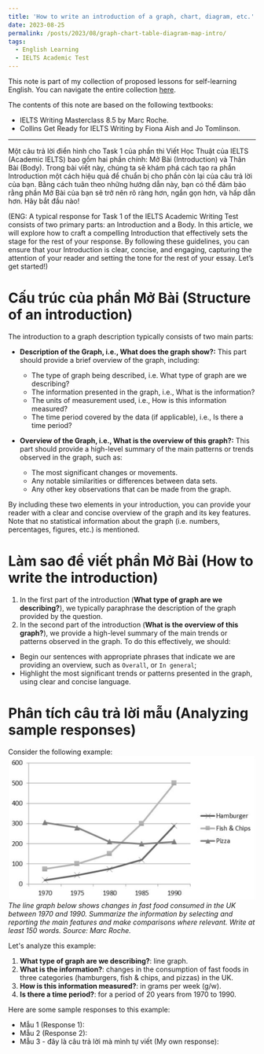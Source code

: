 ```yaml
---
title: 'How to write an introduction of a graph, chart, diagram, etc.'
date: 2023-08-25
permalink: /posts/2023/08/graph-chart-table-diagram-map-intro/
tags:
  - English Learning
  - IELTS Academic Test
---
```


This note is part of my collection of proposed lessons for self-learning English. You can navigate the entire collection [here](/posts/2023/07/english-workshop/).

The contents of this note are based on the following textbooks:
* IELTS Writing Masterclass 8.5 by Marc Roche.
* Collins Get Ready for IELTS Writing by Fiona Aish and Jo Tomlinson.

---

Một câu trả lời điển hình cho Task 1 của phần thi Viết Học Thuật của IELTS (Academic IELTS) bao gồm hai phần chính: Mở Bài (Introduction) và Thân Bài (Body). Trong bài viết này, chúng ta sẽ khám phá cách tạo ra phần Introduction một cách hiệu quả để chuẩn bị cho phần còn lại của câu trả lời của bạn. Bằng cách tuân theo những hướng dẫn này, bạn có thể đảm bảo rằng phần Mở Bài của bạn sẽ trở nên rõ ràng hơn, ngắn gọn hơn, và hấp dẫn hơn. Hãy bắt đầu nào!

(ENG: A typical response for Task 1 of the IELTS Academic Writing Test consists of two primary parts: an Introduction and a Body. In this article, we will explore how to craft a compelling Introduction that effectively sets the stage for the rest of your response. By following these guidelines, you can ensure that your Introduction is clear, concise, and engaging, capturing the attention of your reader and setting the tone for the rest of your essay. Let’s get started!)

# Cấu trúc của phần Mở Bài (Structure of an introduction)
The introduction to a graph description typically consists of two main parts:
* **Description of the Graph, i.e., What does the graph show?:** This part should provide a brief overview of the graph, including:
  * The type of graph being described, i.e. What type of graph are we describing?
  * The information presented in the graph, i.e., What is the information?
  * The units of measurement used, i.e., How is this information measured?
  * The time period covered by the data (if applicable), i.e., Is there a time period?

* **Overview of the Graph, i.e., What is the overview of this graph?:** This part should provide a high-level summary of the main patterns or trends observed in the graph, such as:
  * The most significant changes or movements.
  * Any notable similarities or differences between data sets.
  * Any other key observations that can be made from the graph.

By including these two elements in your introduction, you can provide your reader with a clear and concise overview of the graph and its key features. Note that no statistical information about the graph (i.e. numbers, percentages, figures, etc.) is mentioned.

# Làm sao để viết phần Mở Bài (How to write the introduction)
1. In the first part of the introduction (**What type of graph are we describing?**), we typically paraphrase the description of the graph provided by the question.
2. In the second part of the introduction (**What is the overview of this graph?**), we provide a high-level summary of the main trends or patterns observed in the graph. To do this effectively, we should:
  * Begin our sentences with appropriate phrases that indicate we are providing an overview, such as ``Overall``, or ``In general``;
  * Highlight the most significant trends or patterns presented in the graph, using clear and concise language.


# Phân tích câu trả lời mẫu (Analyzing sample responses)
Consider the following example:
<img title = "The line graph below shows changes in fast food consumed in the UK between 1970 and 1990. Summarize the information by selecting and reporting the main features and make comparisons where relevant. Write at least 150 words." src = "../_posts/2023-08-25-graph-chart-table-diagram-map-intro/graph-chart-diagram-map-intro-1.png">
*The line graph below shows changes in fast food consumed in the UK between 1970 and 1990. Summarize the information by selecting and reporting the main features and make comparisons where relevant. Write at least 150 words. Source: Marc Roche.*

Let's analyze this example:
1. **What type of graph are we describing?**: line graph.
2. **What is the information?**: changes in the consumption of fast foods in three categories (hamburgers, fish & chips, and pizzas) in the UK.
3. **How is this information measured?**: in grams per week (g/w).
4. **Is there a time period?**: for a period of 20 years from 1970 to 1990.

Here are some sample responses to this example:
* Mẫu 1 (Response 1):
* Mẫu 2 (Response 2):
* Mẫu 3 - đây là câu trả lời mà mình tự viết (My own response): 



